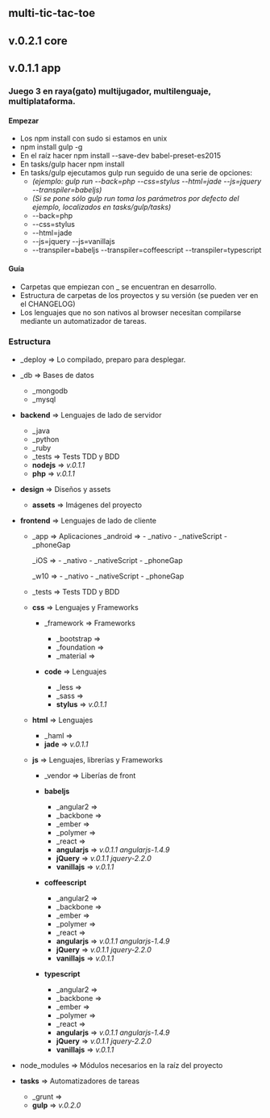 ## multi-tic-tac-toe
## v.0.2.1 core
## v.0.1.1 app

### Juego 3 en raya(gato) multijugador, multilenguaje, multiplataforma.

#### Empezar
- Los npm install con sudo si estamos en unix
- npm install gulp -g
- En el raíz hacer npm install --save-dev babel-preset-es2015
- En tasks/gulp hacer npm install
- En tasks/gulp ejecutamos gulp run seguido de una serie de opciones:
    - *(ejemplo: gulp run --back=php --css=stylus --html=jade --js=jquery --transpiler=babeljs)*
    - *(Si se pone sólo gulp run toma los parámetros por defecto del ejemplo, localizados en tasks/gulp/tasks)*
    - --back=php
    - --css=stylus
    - --html=jade
    - --js=jquery --js=vanillajs
    - --transpiler=babeljs --transpiler=coffeescript --transpiler=typescript

#### Guía
- Carpetas que empiezan con _ se encuentran en desarrollo.
- Estructura de carpetas de los proyectos y su versión (se pueden ver en el CHANGELOG)
- Los lenguajes que no son nativos al browser necesitan compilarse mediante un automatizador de tareas.

### Estructura
- _deploy => Lo compilado, preparo para desplegar.
- _db => Bases de datos
    - _mongodb
    - _mysql

- **backend** => Lenguajes de lado de servidor
    - _java
    - _python
    - _ruby
    - _tests => Tests TDD y BDD
    - **nodejs** => *v.0.1.1*
    - **php** => *v.0.1.1*

- **design** => Diseños y assets
    - **assets** => Imágenes del proyecto

- **frontend** => Lenguajes de lado de cliente
    - _app => Aplicaciones
        _android =>
            - _nativo
            - _nativeScript
            - _phoneGap

        _iOS => 
            - _nativo
            - _nativeScript
            - _phoneGap

        _w10 =>
            - _nativo
            - _nativeScript
            - _phoneGap

    - _tests => Tests TDD y BDD
    - **css** => Lenguajes y Frameworks
        - _framework => Frameworks
            - _bootstrap =>
            - _foundation =>
            - _material =>

        - **code** => Lenguajes
            - _less =>
            - _sass =>
            - **stylus** => *v.0.1.1*

    - **html** => Lenguajes
        - _haml =>
        - **jade** => *v.0.1.1*

    - **js** => Lenguajes, librerías y Frameworks
        - _vendor => Liberías de front
        - **babeljs**
            - _angular2 =>
            - _backbone =>
            - _ember =>
            - _polymer =>
            - _react =>
            - **angularjs** => *v.0.1.1* *angularjs-1.4.9*
            - **jQuery** => *v.0.1.1* *jquery-2.2.0*
            - **vanillajs** => *v.0.1.1*

        - **coffeescript**
            - _angular2 =>
            - _backbone =>
            - _ember =>
            - _polymer =>
            - _react =>
            - **angularjs** => *v.0.1.1* *angularjs-1.4.9*
            - **jQuery** => *v.0.1.1* *jquery-2.2.0*
            - **vanillajs** => *v.0.1.1*

        - **typescript**
            - _angular2 =>
            - _backbone =>
            - _ember =>
            - _polymer =>
            - _react =>
            - **angularjs** => *v.0.1.1* *angularjs-1.4.9*
            - **jQuery** => *v.0.1.1* *jquery-2.2.0*
            - **vanillajs** => *v.0.1.1*

- node_modules => Módulos necesarios en la raíz del proyecto
- **tasks** => Automatizadores de tareas
    - _grunt =>
    - **gulp** => *v.0.2.0*